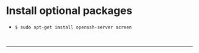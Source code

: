 # Install optional packages

- `$ sudo apt-get install openssh-server screen`

<br>

***

[^1]: *Linux from Scratch - Version 12* (Pg. 12)